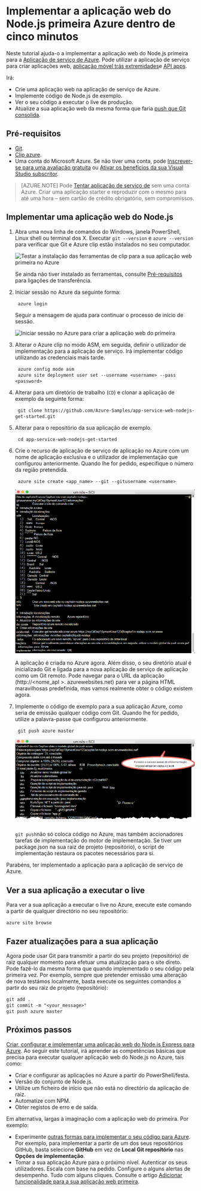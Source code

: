 <properties 
    pageTitle="Implementar a aplicação web do Node.js Azure dentro de cinco minutos | Microsoft Azure" 
    description="Saiba como é fácil executar aplicações web na aplicação de serviço ao implementar uma aplicação de exemplo. Iniciar a efetuar rapidamente desenvolvimento real e ver resultados imediatamente." 
    services="app-service\web"
    documentationCenter=""
    authors="cephalin"
    manager="wpickett"
    editor=""
/>

<tags
    ms.service="app-service-web"
    ms.workload="web"
    ms.tgt_pltfrm="na"
    ms.devlang="na"
    ms.topic="hero-article"
    ms.date="10/13/2016" 
    ms.author="cephalin"
/>
    
# <a name="deploy-your-first-nodejs-web-app-to-azure-in-five-minutes"></a>Implementar a aplicação web do Node.js primeira Azure dentro de cinco minutos

Neste tutorial ajuda-o a implementar a aplicação web do Node.js primeira para a [Aplicação de serviço de Azure](../app-service/app-service-value-prop-what-is.md).
Pode utilizar a aplicação de serviço para criar aplicações web, [aplicação móvel trás extremidades](/documentation/learning-paths/appservice-mobileapps/)e [API apps](../app-service-api/app-service-api-apps-why-best-platform.md).

Irá: 

- Crie uma aplicação web na aplicação de serviço de Azure.
- Implemente código de Node.js de exemplo.
- Ver o seu código a executar o live de produção.
- Atualize a sua aplicação web da mesma forma que faria [push que Git consolida](https://git-scm.com/docs/git-push).

## <a name="prerequisites"></a>Pré-requisitos

- [Git](http://www.git-scm.com/downloads).
- [Clip azure](../xplat-cli-install.md).
- Uma conta do Microsoft Azure. Se não tiver uma conta, pode [Inscrever-se para uma avaliação gratuita](/pricing/free-trial/?WT.mc_id=A261C142F) ou [Ativar os benefícios da sua Visual Studio subscritor](/pricing/member-offers/msdn-benefits-details/?WT.mc_id=A261C142F).

>[AZURE.NOTE] Pode [Tentar aplicação de serviço de](http://go.microsoft.com/fwlink/?LinkId=523751) sem uma conta Azure. Criar uma aplicação starter e reproduzir com o mesmo para até uma hora – sem cartão de crédito obrigatório, sem compromissos.

## <a name="deploy-a-nodejs-web-app"></a>Implementar uma aplicação web do Node.js

1. Abra uma nova linha de comandos do Windows, janela PowerShell, Linux shell ou terminal dos X. Executar `git --version` e `azure --version` para verificar que Git e Azure clip estão instalados no seu computador.

    ![Testar a instalação das ferramentas de clip para a sua aplicação web primeira no Azure](./media/app-service-web-get-started/1-test-tools.png)

    Se ainda não tiver instalado as ferramentas, consulte [Pré-requisitos](#Prerequisites) para ligações de transferência.

3. Iniciar sessão no Azure da seguinte forma:

        azure login

    Seguir a mensagem de ajuda para continuar o processo de início de sessão.

    ![Iniciar sessão no Azure para criar a aplicação web do primeira](./media/app-service-web-get-started/3-azure-login.png)

4. Alterar o Azure clip no modo ASM, em seguida, definir o utilizador de implementação para a aplicação de serviço. Irá implementar código utilizando as credenciais mais tarde.

        azure config mode asm
        azure site deployment user set --username <username> --pass <password>

1. Alterar para um diretório de trabalho (`CD`) e clonar a aplicação de exemplo da seguinte forma:

        git clone https://github.com/Azure-Samples/app-service-web-nodejs-get-started.git

2. Alterar para o repositório da sua aplicação de exemplo.

        cd app-service-web-nodejs-get-started

4. Crie o recurso de aplicação de serviço de aplicação no Azure com um nome de aplicação exclusiva e o utilizador de implementação que configurou anteriormente. Quando lhe for pedido, especifique o número da região pretendida.

        azure site create <app_name> --git --gitusername <username>

    ![Criar o recurso Azure para a sua aplicação web primeiro no Azure](./media/app-service-web-get-started-languages/node-site-create.png)

    A aplicação é criada no Azure agora. Além disso, o seu diretório atual é inicializado Git e ligada para a nova aplicação de serviço de aplicação como um Git remoto.
    Pode navegar para o URL da aplicação (http://&lt;nome_apl >. azurewebsites.net) para ver a página HTML maravilhosas predefinida, mas vamos realmente obter o código existem agora.

4. Implemente o código de exemplo para a sua aplicação Azure, como seria de emissão qualquer código com Git. Quando lhe for pedido, utilize a palavra-passe que configurou anteriormente.

        git push azure master

    ![Código de emissão para a sua aplicação web primeira no Azure](./media/app-service-web-get-started-languages/node-git-push.png)

    `git push`não só coloca código no Azure, mas também accionadores tarefas de implementação do motor de implementação. 
    Se tiver um package.json na sua raiz de projeto (repositório), o script de implementação restaura os pacotes necessários para si. 

Parabéns, ter implementado a aplicação para a aplicação de serviço de Azure.

## <a name="see-your-app-running-live"></a>Ver a sua aplicação a executar o live

Para ver a sua aplicação a executar o live no Azure, execute este comando a partir de qualquer directório no seu repositório:

    azure site browse

## <a name="make-updates-to-your-app"></a>Fazer atualizações para a sua aplicação

Agora pode usar Git para transmitir a partir do seu projeto (repositório) de raiz qualquer momento para efetuar uma atualização para o site direto. Pode fazê-lo da mesma forma que quando implementado o seu código pela primeira vez. Por exemplo, sempre que pretender emissão uma alteração de nova testámos localmente, basta execute os seguintes comandos a partir do seu raiz de projeto (repositório):

    git add .
    git commit -m "<your_message>"
    git push azure master

## <a name="next-steps"></a>Próximos passos

[Criar, configurar e implementar uma aplicação web do Node.js Express para Azure](app-service-web-nodejs-get-started.md). Ao seguir este tutorial, irá aprender as competências básicas que precisa para executar qualquer aplicação web do Node.js no Azure, tais como:

- Criar e configurar as aplicações no Azure a partir do PowerShell/festa.
- Versão do conjunto de Node.js.
- Utilize um ficheiro de início que não está no directório da aplicação de raiz.
- Automatize com NPM.
- Obter registos de erro e de saída.

Em alternativa, largas à imaginação com a aplicação web do primeira. Por exemplo:

- Experimente [outras formas para implementar o seu código para Azure](../app-service-web/web-sites-deploy.md). Por exemplo, para implementar a partir de um dos seus repositórios GitHub, basta selecione **GitHub** em vez de **Local Git repositório** nas **Opções de implementação**.
- Tomar a sua aplicação Azure para o próximo nível. Autenticar os seus utilizadores. Escala com base na pedido. Configure o alguns alertas de desempenho. Tudo com alguns cliques. Consulte o artigo [Adicionar funcionalidade para a sua aplicação web primeira](app-service-web-get-started-2.md).

